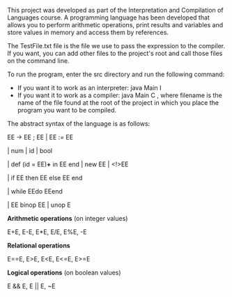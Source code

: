 This project was developed as part of the Interpretation and Compilation of Languages course. A programming language has been developed that allows you to perform arithmetic operations, print results and variables and store values in memory and access them by references.

The TestFile.txt file is the file we use to pass the expression to the compiler. If you want, you can add other files to the project's root and call those files on the command line.

To run the program, enter the src directory and run the following command:
- If you want it to work as an interpreter: java Main I
- If you want it to work as a compiler: java Main C <filename>, where filename is the name of the file found at the root of the project in which you place the program you want to be compiled.

The abstract syntax of the language is as follows:

EE -> EE ; EE | EE := EE

| num | id | bool

| def (id = EE)**+** in EE end | new EE | <!>EE

| if EE then EE else EE end

| while EEdo EEend

| EE binop EE | unop E


**Arithmetic operations** (on integer values)

E+E, E-E, E*E, E/E, E%E, -E

**Relational operations**

E==E, E>E, E<E, E<=E, E>=E

**Logical operations** (on boolean values)

E && E, E || E, ~E
